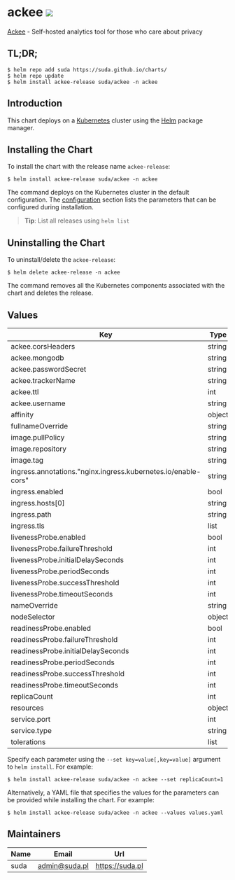 # ackee [![](https://img.shields.io/static/v1.svg?label=Deploy%20on&message=DigitalOcean&color=blue)](https://www.digitalocean.com/products/kubernetes/?refcode=fef9487dad1e&utm_campaign=Referral_Invite&utm_medium=Referral_Program&utm_source=CopyPaste)

[Ackee](https://ackee.electerious.com/) - Self-hosted analytics tool for those who care about privacy

## TL;DR;

```console
$ helm repo add suda https://suda.github.io/charts/
$ helm repo update
$ helm install ackee-release suda/ackee -n ackee
```

## Introduction

This chart deploys  on a [Kubernetes](http://kubernetes.io) cluster using the [Helm](https://helm.sh) package manager.

## Installing the Chart

To install the chart with the release name `ackee-release`:

```console
$ helm install ackee-release suda/ackee -n ackee
```

The command deploys  on the Kubernetes cluster in the default configuration. The [configuration](#configuration) section lists the parameters that can be configured during installation.

> **Tip**: List all releases using `helm list`

## Uninstalling the Chart

To uninstall/delete the `ackee-release`:

```console
$ helm delete ackee-release -n ackee
```

The command removes all the Kubernetes components associated with the chart and deletes the release.

## Values

| Key | Type | Default | Description |
|-----|------|---------|-------------|
| ackee.corsHeaders | string | `""` |  |
| ackee.mongodb | string | `"mongodb://mongo:27017/ackee"` |  |
| ackee.passwordSecret | string | `"ackee-password"` |  |
| ackee.trackerName | string | `"tracker"` |  |
| ackee.ttl | int | `3600000` |  |
| ackee.username | string | `"ackee"` |  |
| affinity | object | `{}` |  |
| fullnameOverride | string | `""` |  |
| image.pullPolicy | string | `"IfNotPresent"` |  |
| image.repository | string | `"electerious/ackee"` |  |
| image.tag | string | `"3.2.0"` |  |
| ingress.annotations."nginx.ingress.kubernetes.io/enable-cors" | string | `"true"` |  |
| ingress.enabled | bool | `false` |  |
| ingress.hosts[0] | string | `"chart-example.local"` |  |
| ingress.path | string | `"/"` |  |
| ingress.tls | list | `[]` |  |
| livenessProbe.enabled | bool | `true` |  |
| livenessProbe.failureThreshold | int | `3` |  |
| livenessProbe.initialDelaySeconds | int | `10` |  |
| livenessProbe.periodSeconds | int | `60` |  |
| livenessProbe.successThreshold | int | `1` |  |
| livenessProbe.timeoutSeconds | int | `2` |  |
| nameOverride | string | `""` |  |
| nodeSelector | object | `{}` |  |
| readinessProbe.enabled | bool | `true` |  |
| readinessProbe.failureThreshold | int | `3` |  |
| readinessProbe.initialDelaySeconds | int | `10` |  |
| readinessProbe.periodSeconds | int | `60` |  |
| readinessProbe.successThreshold | int | `1` |  |
| readinessProbe.timeoutSeconds | int | `2` |  |
| replicaCount | int | `1` |  |
| resources | object | `{}` |  |
| service.port | int | `80` |  |
| service.type | string | `"ClusterIP"` |  |
| tolerations | list | `[]` |  |

Specify each parameter using the `--set key=value[,key=value]` argument to `helm install`. For example:

```console
$ helm install ackee-release suda/ackee -n ackee --set replicaCount=1
```

Alternatively, a YAML file that specifies the values for the parameters can be provided while
installing the chart. For example:

```console
$ helm install ackee-release suda/ackee -n ackee --values values.yaml
```

## Maintainers

| Name | Email | Url |
| ---- | ------ | --- |
| suda | admin@suda.pl | https://suda.pl |